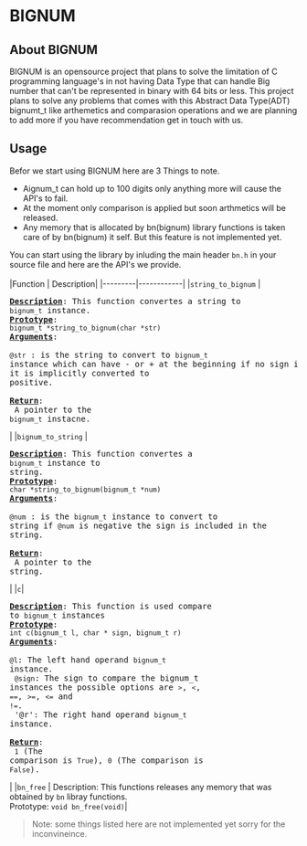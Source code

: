 # BIGNUM

## About BIGNUM
BIGNUM is an opensource project that plans to solve the limitation of C programming language's in not having Data Type that can handle Big number that can't be represented in binary with 64 bits or less. This project plans to solve any problems that comes with this Abstract Data Type(ADT) bignumt_t like arthemetics and comparasion operations and we are planning to add more if you have recommendation get in touch with us.

## Usage
Befor we start using BIGNUM here are 3 Things to note.
- Aignum_t can hold up to 100 digits only anything more will cause the API's to fail.<br>
- At the moment only comparison is applied but soon arthmetics will be released.<br>
- Any memory that is allocated by bn(bignum) library functions is taken care of by bn(bignum) it self. But this feature is not implemented yet.<br>

You can start using the library by inluding the main header `bn.h` in your source file and here are the API's we provide.<br>
<br>
|Function | Description|
|---------|------------|
|`string_to_bignum` | <pre>
<u><strong>Description</strong></u>: This function convertes a string to `bignum_t` instance.<br><u><strong>Prototype</strong></u>: `bignum_t *string_to_bignum(char *str)`<br><u><strong>Arguments</strong></u>:<br>    `@str` : is the string to convert to `bignum_t` instance which can have - or + at the beginning if no sign is provided it is implicitly converted to positive.<br><br><u><strong>Return</strong></u>:<br>   A pointer to the `bignum_t` instacne.</pre>|
|`bignum_to_string` | <pre><u><strong>Description</strong></u>: This function convertes a `bignum_t` instance to string.<br><u><strong>Prototype</strong></u>: `char *string_to_bignum(bignum_t *num)`<br><u><strong>Arguments</strong></u>:<br>    `@num` : is the `bignum_t` instance to convert to string if `@num` is negative the sign is included in the string.<br><br><u><strong>Return</strong></u>:<br>    A pointer to the string.</pre>|
|`c`| <pre><u><strong>Description</strong></u>: This function is used compare to `bignum_t` instances<br><u><strong>Prototype</strong></u>: `int c(bignum_t l, char * sign, bignum_t r)`<br><u><strong>Arguments</strong></u>:<br>    `@l`: The left hand operand `bignum_t` instance.<br>      `@sign`: The sign to compare the bignum_t instances the possible options are `>`, `<`, `==`, `>=`, `<=` and `!=`.<br>    '@r': The right hand operand `bignum_t` instance.<br><br><u><strong>Return</strong></u>:<br>    `1` (The comparison is `True`), `0` (The comparison is `False`).</pre>|
|`bn_free` | Description: This functions releases any memory that was obtained by `bn` libray functions.<br>Prototype: `void bn_free(void)`|

> Note: some things listed here are not implemented yet sorry for the inconvineince.
